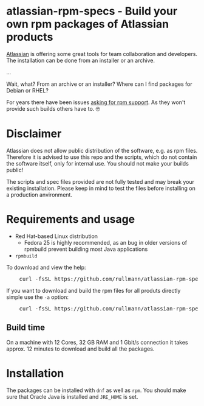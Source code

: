 # atlassian-rpm-specs - Build your own rpm packages of Atlassian products

[Atlassian](https://www.atlassian.com/) is offering some great tools for team collaboration and developers.
The installation can be done from an installer or an archive.

...

Wait, what? From an archive or an installer?
Where can I find packages for Debian or RHEL?

For years there have been issues [asking for rpm support](https://jira.atlassian.com/browse/CONFSERVER-36902).
As they won't provide such builds others have to. 🤓

# Disclaimer

Atlassian does not allow public distribution of the software, e.g. as rpm files.
Therefore it is advised to use this repo and the scripts, which do not contain the software itself, only for internal use.
You should not make your builds public!

The scripts and spec files provided are not fully tested and may break your existing installation.
Please keep in mind to test the files before installing on a production anvironment.

# Requirements and usage

* Red Hat-based Linux distribution
  * Fedora 25 is highly recommended, as an bug in older versions of rpmbuild prevent building most Java applications
* `rpmbuild`

To download and view the help:

<pre>
    curl -fsSL https://github.com/rullmann/atlassian-rpm-specs/raw/master/atlassian-rpm-build.sh | sh -h
</pre>

If you want to download and build the rpm files for all produts directly simple use the `-a` option:

<pre>
    curl -fsSL https://github.com/rullmann/atlassian-rpm-specs/raw/master/atlassian-rpm-build.sh | bash -s -- -a
</pre>

## Build time

On a machine with 12 Cores, 32 GB RAM and 1 Gbit/s connection it takes approx. 12 minutes to download and build all the packages.

# Installation

The packages can be installed with `dnf` as well as `rpm`.
You should make sure that Oracle Java is installed and `JRE_HOME` is set.
